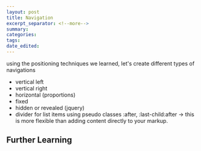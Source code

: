 ```yaml
---
layout: post	
title: Navigation
excerpt_separator: <!--more-->
summary: 
categories:
tags:
date_edited:
---
```


using the positioning techniques we learned, let's create different types of navigations

- vertical left
- vertical right
- horizontal (proportions)
- fixed
- hidden or revealed (jquery)
- divider for list items using pseudo classes :after, :last-child:after -> this is more flexible than adding content directly to your markup.



## Further Learning
